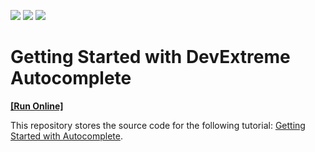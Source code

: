 <!-- default badges list -->
![](https://img.shields.io/endpoint?url=https://codecentral.devexpress.com/api/v1/VersionRange/515070084/21.2.4%2B)
[![](https://img.shields.io/badge/Open_in_DevExpress_Support_Center-FF7200?style=flat-square&logo=DevExpress&logoColor=white)](https://supportcenter.devexpress.com/ticket/details/T1103486)
[![](https://img.shields.io/badge/📖_How_to_use_DevExpress_Examples-e9f6fc?style=flat-square)](https://docs.devexpress.com/GeneralInformation/403183)
<!-- default badges end -->
# Getting Started with DevExtreme Autocomplete
<!-- run online -->
**[[Run Online]](https://codecentral.devexpress.com/515070084/)**
<!-- run online end -->

This repository stores the source code for the following tutorial: [Getting Started with Autocomplete](https://js.devexpress.com/Documentation/Guide/UI_Components/Autocomplete/Getting_Started_with_Autocomplete/).
